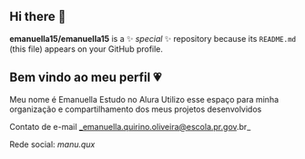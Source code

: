 ## Hi there 👋

**emanuella15/emanuella15** is a ✨ _special_ ✨ repository because its `README.md` (this file) appears on your GitHub profile.
## Bem vindo ao meu perfil 💗
Meu nome é Emanuella
Estudo no Alura
Utilizo esse espaço para minha organização e compartilhamento dos meus projetos desenvolvidos

Contato de e-mail _emanuella.quirino.oliveira@escola.pr.gov.br_

Rede social: _manu.qux_
